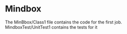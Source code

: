 # Mindbox

The MinВbox/Class1 file contains the code for the first job. MindboxTest/UnitTest1 contains the tests for it

